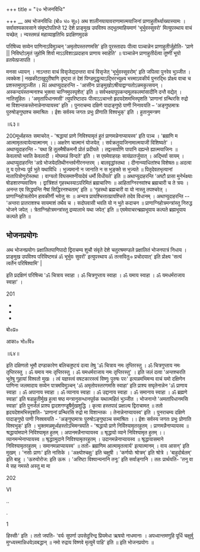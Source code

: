 +++
title = "२० भोजनविधिः"

+++
__ अथ भोजनविधिः (बो० ध० सू०) अथ शालीनयायावराणामात्मयाजिनां प्राणाहुतीर्थ्याख्यास्यामः । सर्वावश्यकावसाने संमृष्टोपलिप्ते 12 देशे प्राङ्मुख उपविश्य तद्भूतमाहियमाणं 'भूर्भुवस्सुवरो' मित्युपस्थाय वाचं यच्छेत् । न्यस्तमन्नं महाव्याहृतिभिः प्रदक्षिणमुदकं

परिषिच्य सव्येन पाणिनाऽविमुञ्चन् 'अमृतोपस्तरणमसि' इति पुरस्तादपः पीत्वा पञ्चान्नेन प्राणाहुतीर्जुहोति- 'प्राणे || निविष्टोऽमृतं जुहोमि शिवो माऽऽविशाऽप्रदाहाय प्राणाय स्वाहेति' ॥ पञ्चान्नेन प्राणाहुतीर्दत्वा तूष्णीं भूयो व्रतयेत्प्रजापति ।

मनसा ध्यायन् । नाऽन्तरा वाचं विसृजेद्यदन्तरा वाचं विसृजेत् 'भूर्भुवस्सुवरोम्' इति जपित्वा पुनरेव भुञ्जीत । त्वक्केश | नखकीटाखुपुरीषाणि दृष्ट्वा तं देशं पिण्डमुद्धृत्याऽद्भिरभ्युक्ष्य भस्माऽवकीर्य पुनरद्भिः प्रोक्ष्य वाचा च प्रशस्तमुपयुञ्जीत । RI अथाप्युदाहरन्ति - 'आसीनः प्राङ्मुखोऽश्रीयाद्वाग्यतोऽन्नमकुत्सयन् । अस्कन्दयंस्तन्मनाश्च भुक्त्वा चाग्निमुपस्पृशेत्' इति ॥ सर्वभक्ष्यापूपकन्दमूलफलमांसादीनि दन्तै वद्येत् । नातिसुहितः । 'अमृतापिधानमसी' त्युपरिष्टादपः पीत्वाऽऽचान्तो हृदयदेशमभिस्पृशति 'प्राणानां ग्रन्थिरसि रुद्रो मा विशान्तकस्तेनान्नेनाप्यायस्व' इति । पुनराचम्य दक्षिणे पादाङ्गुष्ठे पाणी निनावयति – 'अङ्गुष्ठमात्रः पुरुषोङ्गुष्ठश्च समाश्रितः । ईशः सर्वस्य जगतः प्रभुः प्रीणाति विश्वभुक्' इति । हुतानुमन्त्रण

॥६३॥

200मूर्ध्वहस्तः समाचरेत् - 'श्रद्धायां प्राणे निविश्यामृतं हुतं प्राणमन्नेनाप्यायस्व' इति पञ्च । 'ब्रह्मणि म आत्मामृतत्वायेत्यात्मानम् ।। अक्षरेण चात्मानं योजयेत् । सर्वक्रतुयाजिनामात्मयाजी विशिष्यते' । अथाप्युदाहरन्ति - 'यथा हि तूलमैषीकमनौ प्रोतं प्रदीयते । तद्वत्सर्वाणि पापानि दह्यन्ते ह्यात्मयाजिनः ॥ केवलाघो भवति केवलादी । मोघमन्नं विन्दते' इति । स एवमेवाहरहः सायंप्रातर्जुयात् । अद्भिर्वा सायम् । अथाप्युदाहरन्ति 'अग्रे भोजयेदतिथीनन्तर्वनीरनन्तरम् । बालवृद्धांस्तथा । दीनान्व्याधितांश्च विशेषतः॥ अदत्वा तु य एतेभ्यः पूर्व भुते यथाविधि । भुज्यमानो न जानाति न स भुङ्क्ते स भुज्यते ॥ पितृदेवतभृत्यानां मातापित्रोणुरोस्तथा । वाग्यतो विघसमश्नीयादेवं धर्मो विधीयते' इति ॥ अथाप्युदाहरन्ति 'अष्टौ प्रासा मुनेर्भक्ष्याः षोडशारण्यवासिनः । द्वात्रिंशतं गृहस्थस्याऽपरिमितं ब्रह्मचारिणः ॥ आहिताग्निरनवांश्च ब्रह्मचारी च ते त्रयः । अनन्त एव सिद्ध्यन्ति नैषां सिद्धिरनश्चताम्' इति ॥ 'गृहस्थो ब्रह्मचारी वा यो नास्तु तपश्चरेत् । प्राणाग्निहोत्रलोपेन हावकीर्णी भवेत्तु सः ॥ अन्यत्र प्रायश्चित्तात्प्रायश्चित्ते तदेव विधानम् । अथाप्युदाहरन्ति -- 'अन्तरा प्रातराशश्च सायमाशं तथैव च । सदोपवासी भवति यो न भुते कदाचन ॥ प्राणाग्निहोत्रमन्त्रांस्तु निरुद्ध भोजने जपेत् । त्रेताग्निहोत्रमन्त्रांस्तु द्रव्यालाभे यथा जपेत्' इति ॥ एवमेवाचरन्ब्रह्मभूयाय कल्पते ब्रह्मभूयाय कल्पते इति ॥

## भोजनप्रयोगः
अथ भोजनप्रयोगः प्रक्षालितपाणिपादो द्विराचम्य शुचौ संवृते देशे चतुरश्रमण्डले प्रक्षालितं भोजनपात्रं निधाय । प्राङ्मुख उपविश्य परिविष्टमन्नं ॐ भूर्भुवः सुवरों' इत्युपस्थाय ॐ तत्सवितुः० प्रचोदयात्' इति प्रोक्ष्य 'सत्यं त्वर्तेन परिषिश्वामि' |

इति प्रदक्षिणं परिषिच्य 'ॐ चित्राय स्वाहा । ॐ चित्रगुप्ताय स्वाहा । ॐ यमाय स्वाहा । ॐ यमधर्मराजाय स्वाहा' ।

201

-

-

-

बो०प्र०

आका० भो०वि०

॥६४॥

इति दक्षिणतो भूमौ दण्डाकारेण बलिचतुष्टयं दत्वा तेषु 'ॐ चित्राय नमः तृप्तिरस्तु । ॐ चित्रगुप्ताय नमः तृप्तिरस्तु । ॐ यमाय नमः तृप्तिरस्तु । ॐ यमधर्मराजाय नमः तृप्तिरस्तु' । इति जलं दत्वा 'अन्तश्चरति भूतेषु गुहायां विश्वतो मुखः । त्वं यज्ञस्त्वं वषटकारस्त्वं विष्णुः पुरुषः परः' इत्यन्नमभिमन्य वाचं यमो दक्षिणेन पाणिना जलमादाय सव्येन पात्रमविमुञ्चन् 'ॐ अमृतोपस्तरणमसि स्वाहा' इति प्राश्य सघृतेनान्नेन 'ॐ प्राणाय स्वाहा । ॐ अपानाय स्वाहा । ॐ व्यानाय स्वाहा । ॐ उद्दानाय स्वाहा । ॐ समानाय स्वाहा । ॐ ब्रह्मणे स्वाहा' इति षडाहुतीर्मुख हुत्वा षष्ठ मन्त्रानुसन्धानपूर्वक यथात्महितं भुञ्जीत । भोजनान्ते 'अमतापिधानमसि स्वाहा' इति पुनर्जलं प्राश्य द्वादशगण्डूषैर्मुखशुद्धि । कृत्वा हस्तपादं प्रक्षाल्य द्विराचामत् ॥ ततो हृदयदेशमभिस्पृशति- 'प्राणानां प्रन्थिरसि रुद्रो मा विशान्तकः । तेनान्नेनाप्यायस्व' इति । पुनराचम्य दक्षिणे पादाङ्गुष्ठे पाणी निस्रावयति - 'अङ्गुष्ठमात्रः पुरुषोऽङ्गुष्ठञ्च समाश्रितः ।। ईशः सर्वस्य जगतः प्रभुः प्रोणाति विश्वभुक्' इति । भुक्तमन्नमूर्ध्वहस्तोऽभिमन्त्रयति - 'श्रद्धायो प्राणे निर्विश्यामृतरहुतम् । प्राणमन्नैनाप्यायस्व ॥ श्रद्धायांमपाने निविश्यामृत हुतम् । अपानमन्नैनाप्यायस्व ॥ श्रृद्धायो व्याने निविश्यामृत हुतम् ।। व्यानमन्भेनाप्यायस्व ॥ श्रृद्धाामुदाने निविश्यामृतरहुतम् । उदानमन्नेनाप्यायस्व ॥ श्रृद्धायासमाने निविश्यामृतरहुतम् । समानमन्नाप्यायस्व' ॥ ततो- ब्रह्मणिम आत्मामृतत्वार्य' इत्यात्मानम् । वाय आसन्' इति मुखम् । 'नसोः प्राणः' इति नासिके । 'अक्ष्योश्चक्षुः' इति चक्षुषी । 'कर्णयोः श्रोत्रम्' इति श्रोत्रे । 'बाहुदोर्बलम्' इति बाहू । 'ऊरुवोरोज: इति ऊरू । 'अरिष्टा विश्वान्यनानि तनूः' इति सर्वाङ्गानि । ततः प्रार्थयति- 'तनु वा मे सह नमस्ते अस्तु मा मा

202

VI

..

.

1

हिस्सीः' इति । ततो जपति- 'वर्यः सुपर्णा उपसेदुरिन्द्र प्रियमेधा ऋषयो नाधमानाः । अपध्वान्तमणुहि पूर्धि चक्षुर्मु मुग्ध्यस्मान्निधयेऽवबद्धान् ॥ नमो रुद्राय विष्णवे मृत्युमें पाहि' इति ॥ इति भोजनप्रयोगः ॥
